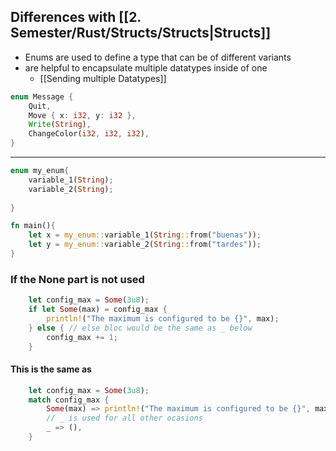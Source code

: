 ## Differences with [[2. Semester/Rust/Structs/Structs|Structs]]
- Enums are used to define a type that can be of different variants
- are helpful to encapsulate multiple datatypes inside of one
	- [[Sending multiple Datatypes]]

```Rust
enum Message {
    Quit,
    Move { x: i32, y: i32 },
    Write(String),
    ChangeColor(i32, i32, i32),
}
```

---

```Rust
enum my_enum{
	variable_1(String);
	variable_2(String);
	
}

fn main(){
	let x = my_enum::variable_1(String::from("buenas"));
	let y = my_enum::variable_2(String::from("tardes"));
}
```


### If the None part is not used
```rust
    let config_max = Some(3u8);
    if let Some(max) = config_max {
        println!("The maximum is configured to be {}", max);
    } else { // else bloc would be the same as _ below
	    config_max += 1;
    }
```
#### This is the same as
```Rust
    let config_max = Some(3u8);
    match config_max {
        Some(max) => println!("The maximum is configured to be {}", max),
        // _ is used for all other ocasions 
        _ => (),
    }

```